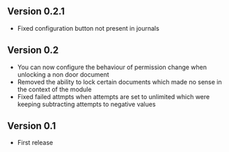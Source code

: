 ## Version 0.2.1
- Fixed configuration button not present in journals

## Version 0.2
- You can now configure the behaviour of permission change when unlocking a non door document
- Removed the ability to lock certain documents which made no sense in the context of the module
- Fixed failed attmpts when attempts are set to unlimited which were keeping subtracting attempts to negative values

## Version 0.1
- First release

